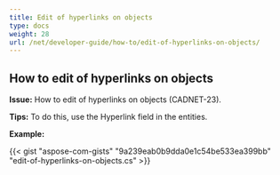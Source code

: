 ```yaml
---
title: Edit of hyperlinks on objects 
type: docs
weight: 28
url: /net/developer-guide/how-to/edit-of-hyperlinks-on-objects/
---
```


## **How to edit of hyperlinks on objects**

**Issue:** How to edit of hyperlinks on objects (CADNET-23).

**Tips:** To do this, use the Hyperlink field in the entities.

**Example:**

{{< gist "aspose-com-gists" "9a239eab0b9dda0e1c54be533ea399bb" "edit-of-hyperlinks-on-objects.cs" >}}